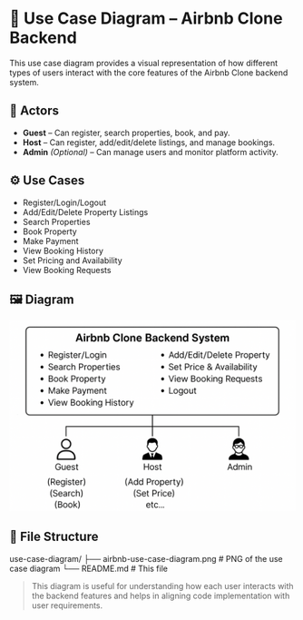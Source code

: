# 🎯 Use Case Diagram – Airbnb Clone Backend

This use case diagram provides a visual representation of how different types of users interact with the core features of the Airbnb Clone backend system.

## 👥 Actors

- **Guest** – Can register, search properties, book, and pay.
- **Host** – Can register, add/edit/delete listings, and manage bookings.
- **Admin** *(Optional)* – Can manage users and monitor platform activity.

## ⚙️ Use Cases

- Register/Login/Logout
- Add/Edit/Delete Property Listings
- Search Properties
- Book Property
- Make Payment
- View Booking History
- Set Pricing and Availability
- View Booking Requests

## 🖼️ Diagram

![Use Case Diagram](./airbnb-use-case-diagram.png)

## 📁 File Structure

use-case-diagram/
├── airbnb-use-case-diagram.png # PNG of the use case diagram
└── README.md # This file


> This diagram is useful for understanding how each user interacts with the backend features and helps in aligning code implementation with user requirements.
